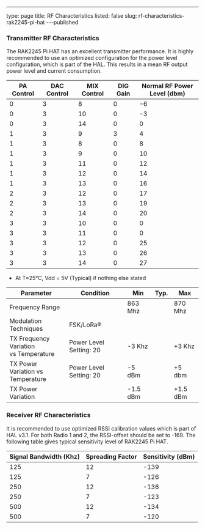 ---
type: page
title: RF Characteristics
listed: false
slug: rf-characteristics-rak2245-pi-hat
---published

### Transmitter RF Characteristics

The RAK2245 Pi HAT has an excellent transmitter performance. It is highly recommended to use an optimized configuration for the power level configuration, which is part of the HAL. This results in a mean RF output power level and current consumption.

| **PA Control** | **DAC Control** | **MIX Control** | **DIG Gain** | **Normal RF Power Level (dbm)** | 
| ---- | ---- | ---- | ---- | ---- | 
| 0 | 3 | 8 | 0 | -6 | 
| 0 | 3 | 10 | 0 | -3 | 
| 0 | 3 | 14 | 0 | 0 | 
| 1 | 3 | 9 | 3 | 4 | 
| 1 | 3 | 8 | 0 | 8 | 
| 1 | 3 | 9 | 0 | 10 | 
| 1 | 3 | 11 | 0 | 12 | 
| 1 | 3 | 12 | 0 | 14 | 
| 1 | 3 | 13 | 0 | 16 | 
| 2 | 3 | 12 | 0 | 17 | 
| 2 | 3 | 13 | 0 | 19 | 
| 2 | 3 | 14 | 0 | 20 | 
| 3 | 3 | 10 | 0 | 0 | 
| 3 | 3 | 11 | 0 | 0 | 
| 3 | 3 | 12 | 0 | 25 | 
| 3 | 3 | 13 | 0 | 26 | 
| 3 | 3 | 14 | 0 | 27 | 


- At T=25°C, Vdd = 5V (Typical) if nothing else stated

| **Parameter** | **Condition** | **Min** | **Typ.** | **Max** | 
| ---- | ---- | ---- | ---- | ---- | 
| Frequency Range |  | 863 Mhz |  | 870 Mhz | 
| Modulation Techniques | FSK/LoRa® |  |  |  | 
| TX Frequency Variation<br>vs Temperature | Power Level Setting: 20 | -3 Khz |  | +3 Khz | 
| TX Power Variation vs<br>Temperature | Power Level Setting: 20 | -5 dBm |  | +5 dbm | 
| TX Power Variation |  | -1.5 dBm |  | +1.5 dBm | 


### Receiver RF Characteristics

It is recommended to use optimized RSSI calibration values which is part of HAL v3.1. For both Radio 1 and 2, the RSSI-offset should be set to -169. The following table gives typical sensitivity level of RAK2245 Pi HAT.

| **Signal Bandwidth (Khz)** | **Spreading Factor** | **Sensitivity (dBm)** | 
| ---- | ---- | ---- | 
| 125 | 12 | -139 | 
| 125 | 7 | -126 | 
| 250 | 12 | -136 | 
| 250 | 7 | -123 | 
| 500 | 12 | -134 | 
| 500 | 7 | -120 | 


